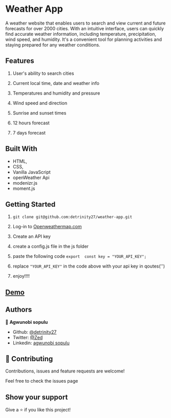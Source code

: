 # Weather App

A weather website that enables users to search and view current and future forecasts for over 2000 cities. With an intuitive interface, users can quickly find accurate weather information, including temperature, precipitation, wind speed, and humidity. It's a convenient tool for planning activities and staying prepared for any weather conditions.


## Features

1. User's ability to search cities

2. Current local time, date and weather info

3. Temperatures and humidity and pressure

4. Wind speed and direction

5. Sunrise and sunset times

6. 12 hours forecast

7. 7 days forecast


## Built With

- HTML,
- CSS,
- Vanilla JavaScript
- openWeather Api
- modenizr.js
- moment.js

## Getting Started

1. `git clone git@github.com:detrinity27/weather-app.git`

2.  Log-in to [Openweathermap.com](https://openweathermap.org/)


3.  Create an API key

4. create a config.js file in the js folder

5. paste the following code `export  const key = "YOUR_API_KEY";`

6. replace `"YOUR_API_KEY"` in the code above with your api key in qoutes('')

7. enjoy!!!!


## [Demo](https://weathergeeks.netlify.app/)



## Authors

👤 **Agwunobi sopulu**

- Github: [@detrinity27](https://github.com/detrinity27)
- Twitter: [@Zed](https://twitter.com/SO_NWA)
- Linkedin: [agwunobi sopulu](https://www.linkedin.com/in/agwunobi-sopulu-691875216)

## 🤝 Contributing
Contributions, issues and feature requests are welcome!

Feel free to check the issues page

## Show your support

Give a ⭐️ if you like this project!
